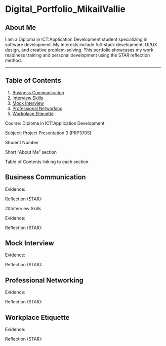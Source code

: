 # Digital_Portfolio_MikailVallie

## About Me
I am a Diploma in ICT:Application Development student specializing in software development. My interests include full-stack development, UI/UX design, and creative problem-solving. 
This portfolio showcases my work readiness training and personal development using the STAR reflection method.

---

## Table of Contents
1. [Business Communication](#business-communication)
2. [Interview Skills](#interview-skills)
3. [Mock Interview](#mock-interview)
4. [Professional Networking](#professional-networking)
5. [Workplace Etiquette](#workplace-etiquette)

Course: Diploma in ICT:Application Development

Subject: Project Presentation 3 (PRP370S)

Student Number

Short “About Me” section

Table of Contents linking to each section

## Business Communication

Evidence:

Reflection (STAR):

##Interview Skills

Evidence:

Reflection (STAR):

## Mock Interview

Evidence:

Reflection (STAR):

## Professional Networking

Evidence:

Reflection (STAR):

## Workplace Etiquette

Evidence:

Reflection (STAR):


